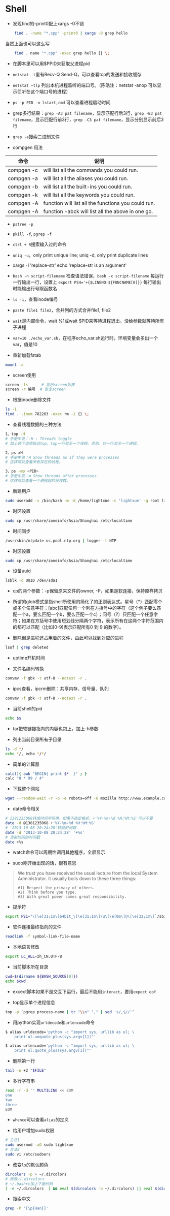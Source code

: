 # Shell

* 发现find的-print0配上xargs -0不错

```bash
    find . -name "*.cpp" -print0 | xargs -0 grep hello
```
当然上面也可以这么写

```bash
    find . name "*.cpp" -exec grep hello {} \;
```

* 在脚本里可以用$PPID来获取父进程pid

* `netstat -t`里有Recv-Q Send-Q，可以查看tcp的发送和接收缓存

* `netstat –tlp` 列出本机进程监听的端口号。（陈皓注：netstat -anop 可以显示侦听在这个端口号的进程）

* `ps -p PID -o lstart,cmd` 可以查看进程启动时间

* grep多行结果：`grep -A3 pat filename`，显示匹配行后3行，`grep -B3 pat filename`，显示匹配行前3行，`grep -C3 pat filename`，显示分别显示前后3行

* `grep -a`搜索二进制文件

* compgen 用法

| 命令       | 说明                                                |
|------------|-----------------------------------------------------|
| compgen -c | will list all the commands you could run.           |
| compgen -a | will list all the aliases you could run.            |
| compgen -b | will list all the built-ins you could run.          |
| compgen -k | will list all the keywords you could run.           |
| compgen -A | function will list all the functions you could run. |
| compgen -A | function -abck will list all the above in one go.   |

* `pstree -p`

* `pkill -f`, `pgrep -f`

* `ctrl + R`搜索输入过的命令

* `uniq -u`，only print unique line; uniq -d, only print duplicate lines

* xargs -I 'replace-str' echo 'replace-str is an argument'

* `bash -n script-filename` 检查语法错误，`bash -x script-filename` 每运行一行输出一行，设置上 `export PS4='+{$LINENO:${FUNCNAME[0]}}` 每行输出时能输出行号跟函数名

* `ls -i`，查看inode编号

* `paste file1 file2`，合并列的方式合并file1, file2

* `wait`是内部命令，wait %1或wait $PID来等待进程退出。没给参数就等待所有子进程

* `var=10 ./echo_var.sh`，在程序echo_var.sh运行时，环境变量会多出一个var，值是10

* 重新加载fstab

```bash
mount -a
```

* screen使用

```bash
screen -ls      # 显示screen列表
screen -r 编号  # 恢复screen
```

* 根据inode删除文件

```bash
ls -i
find . -inum 782263 -exec rm -i {} \;
```

* 查看线程数据的三种方法

```bash
1、top -H
# 手册中说：-H : Threads toggle
# 加上这个选项启动top，top一行显示一个线程。否则，它一行显示一个进程。

2、ps xH
# 手册中说：H Show threads as if they were processes
# 这样可以查看所有存在的线程。

3、ps -mp <PID>
# 手册中说：m Show threads after processes
# 这样可以查看一个进程起的线程数。
```

* 新建用户

```bash
sudo useradd -s /bin/bash -m -d /home/lightxue -c 'lightxue' -g root lightxue
```

* 时区设置

```bash
sudo cp /usr/share/zoneinfo/Asia/Shanghai /etc/localtime
```

* 时间同步

```bash
/usr/sbin/ntpdate us.pool.ntp.org | logger -t NTP
```

* 时区设置

```bash
sudo cp /usr/share/zoneinfo/Asia/Shanghai /etc/localtime
```

* 设备uuid

```bash
lsblk -o UUID /dev/sda1
```

* cp的两个参数：-p保留原来文件的owner, -P，如果是软连接，保持原样拷贝

* 所谓的glob模式是指shell所使用的简化了的正则表达式。星号（\*）匹配零个或多个任意字符；[abc]匹配任何一个列在方括号中的字符（这个例子要么匹配一个a，要么匹配一个b，要么匹配一个c）；问号（?）只匹配一个任意字符；如果在方括号中使用短划线分隔两个字符，表示所有在这两个字符范围内的都可以匹配（比如[0-9]表示匹配所有0 到 9 的数字）。

* 删除但是进程还占用着的文件，由此可以找到对应的进程

```bash
lsof | grep deleted
```

* uptime开机时间

* 文件名编码转换

```bash
convmv -f gbk -t utf-8 --notest -r .
```

* ipcs查看，ipcrm删除：共享内存、信号量、队列

```bash
convmv -f gbk -t utf-8 --notest -r .
```

* 当前shell的pid

```bash
echo $$
```

* tar把软链接指向的内容也包上，加上-h参数

* 列出当前目录所有子目录

```bash
ls -d */
echo */, echo */*/
```

* 简单的计算器

```bash
calc(){ awk "BEGIN{ print $*  }" ; }
calc "8 * 99 / 4"
```

* 下载整个网站

```bash
wget --random-wait -r -p -e robots=off -U mozilla http://www.example.com
```

* date命令相关

```bash
# 1381235068转成时间字符串，如果不指定格式，+'%Y-%m-%d %H:%M:%S'可以不要
date -d @1381235068 +'%Y-%m-%d %H:%M:%S'
# '2013-10-08 20:24:28'转成时间戳
date -d '2013-10-08 20:24:28' '+%s'
# 当前时间的时间戳
date +%s
```

* watch命令可以周期性调用其他程序，全屏显示

* sudo刚开始出现的话，很有意思
> We trust you have received the usual lecture from the local System
> Administrator. It usually boils down to these three things:
>
>     #1) Respect the privacy of others.
>     #2) Think before you type.
>     #3) With great power comes great responsibility.

* 提示符

```bash
export PS1="\[\e[31;1m\]64bit_\[\e[31;1m\]\u\[\e[0m\]@\[\e[32;1m\]`/sbin/ifconfig eth1|grep "inet addr:"|cut -d: -f 2|cut -d" " -f1`\[\e[0m\]:\[\e[35;1m\]\w\[\e[0m\]\\$ "
```
* 软件连接最终指向的文件

```bash
readlink -f symbol-link-file-name
```

* 本地语言修改

```bash
export LC_ALL=zh_CN.UTF-8
```

* 当前脚本所在目录

```bash
cwd=$(dirname ${BASH_SOURCE[0]})
echo $cwd
```

* excect脚本如果不是交互下运行，最后不能用`interact`，要用`expect eof`

* top显示单个进程信息

```bash
top -p `pgrep process-name | tr "\\n" "," | sed 's/,$//'`
```

* 用python实现`urldecode`和`urlencode`命令

```bash
$ alias urldecode='python -c "import sys, urllib as ul; \
    print ul.unquote_plus(sys.argv[1])"'

$ alias urlencode='python -c "import sys, urllib as ul; \
    print ul.quote_plus(sys.argv[1])"'
```

* 删除第一行

```bash
tail -n +2 "$FILE"
```

* 多行字符串

```bash
read -r -d '' MULTILINE << EOM
one
two
three
EOM
```

* `whence`可以查看`alias`的定义

* 给用户增加sudo权限

```bash
# 方法1
sudo usermod -aG sudo lightxue
# 方法2
sudo vi /etc/sudoers
```

* 改变`ls`的默认颜色

```bash
dircolors -p > ~/.dircolors
# 修改~/.dircolors
# ~/.bashrc加上下面代码
[ -e ~/.dircolors  ] && eval $(dircolors -b ~/.dircolors) || eval $(dircolors -b)
```

* 搜索中文
```bash
grep -P '[\p{Han}]'
```

